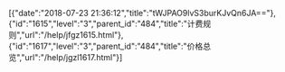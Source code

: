 [{"date":"2018-07-23 21:36:12","title":"tWJPAO9lvS3burKJvQn6JA=="},{"id":"1615","level":"3","parent_id":"484","title":"计费规则","url":"/help/jfgz1615.html"},{"id":"1617","level":"3","parent_id":"484","title":"价格总览","url":"/help/jgzl1617.html"}]